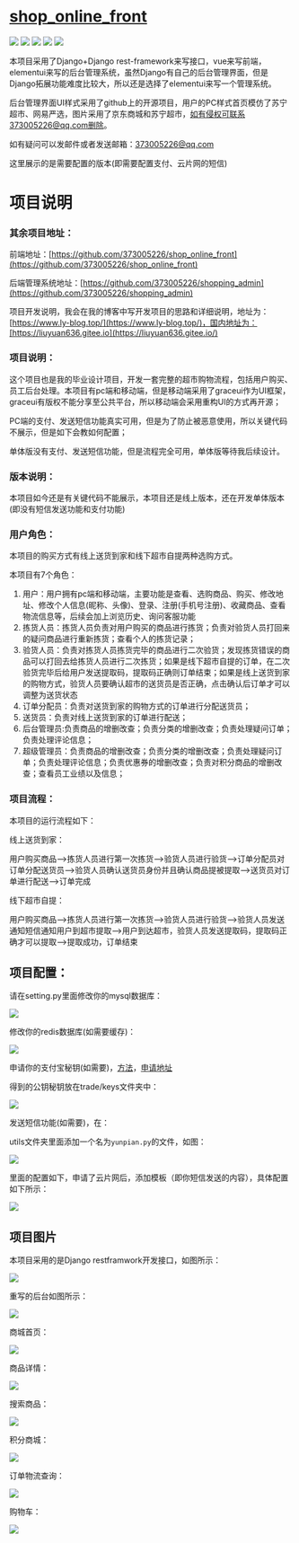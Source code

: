 # [shop_online_front](https://github.com/373005226/shop_online_front)

![](https://img.shields.io/badge/author-LY-blue) ![](https://img.shields.io/badge/License-MIT-blue) ![](https://img.shields.io/badge/build-Django2.2.9-green) ![](https://img.shields.io/badge/build-djangorestframework%203.10.3-brightgreen) ![](https://img.shields.io/badge/build-vue%20cli%203.11.0-brightgreen)

本项目采用了Django+Django rest-framework来写接口，vue来写前端，elementui来写的后台管理系统，虽然Django有自己的后台管理界面，但是Django拓展功能难度比较大，所以还是选择了elementui来写一个管理系统。

后台管理界面UI样式采用了github上的开源项目，用户的PC样式首页模仿了苏宁超市、网易严选，图片采用了京东商城和苏宁超市，如有侵权可联系373005226@qq.com删除。

如有疑问可以发邮件或者发送邮箱：373005226@qq.com

这里展示的是需要配置的版本(即需要配置支付、云片网的短信)

# 项目说明

### 其余项目地址：

前端地址：[https://github.com/373005226/shop_online_front](https://github.com/373005226/shop_online_front)

后端管理系统地址：[https://github.com/373005226/shopping_admin](https://github.com/373005226/shopping_admin)

项目开发说明，我会在我的博客中写开发项目的思路和详细说明，地址为：[https://www.ly-blog.top/](https://www.ly-blog.top/)，国内地址为：[https://liuyuan636.gitee.io](https://liuyuan636.gitee.io/)

### 项目说明：

这个项目也是我的毕业设计项目，开发一套完整的超市购物流程，包括用户购买、员工后台处理。本项目有pc端和移动端，但是移动端采用了graceui作为UI框架，graceui有版权不能分享至公共平台，所以移动端会采用重构UI的方式再开源；

PC端的支付、发送短信功能真实可用，但是为了防止被恶意使用，所以关键代码不展示，但是如下会教如何配置；

单体版没有支付、发送短信功能，但是流程完全可用，单体版等待我后续设计。

### 版本说明：

本项目如今还是有关键代码不能展示，本项目还是线上版本，还在开发单体版本(即没有短信发送功能和支付功能)

### 用户角色：

本项目的购买方式有线上送货到家和线下超市自提两种选购方式。

本项目有7个角色：

1. 用户：用户拥有pc端和移动端，主要功能是查看、选购商品、购买、修改地址、修改个人信息(昵称、头像)、登录、注册(手机号注册)、收藏商品、查看物流信息等，后续会加上浏览历史、询问客服功能
2. 拣货人员：拣货人员负责对用户购买的商品进行拣货；负责对验货人员打回来的疑问商品进行重新拣货；查看个人的拣货记录；
3. 验货人员：负责对拣货人员拣货完毕的商品进行二次验货；发现拣货错误的商品可以打回去给拣货人员进行二次拣货；如果是线下超市自提的订单，在二次验货完毕后给用户发送提取码，提取码正确则订单结束；如果是线上送货到家的购物方式，验货人员要确认超市的送货员是否正确，点击确认后订单才可以调整为送货状态
4. 订单分配员：负责对送货到家的购物方式的订单进行分配送货员；
5. 送货员：负责对线上送货到家的订单进行配送；
6. 后台管理员:负责商品的增删改查；负责分类的增删改查；负责处理疑问订单；负责处理评论信息；
7. 超级管理员：负责商品的增删改查；负责分类的增删改查；负责处理疑问订单；负责处理评论信息；负责优惠券的增删改查；负责对积分商品的增删改查；查看员工业绩以及信息；

### 项目流程：

本项目的运行流程如下：

线上送货到家：

用户购买商品-->拣货人员进行第一次拣货-->验货人员进行验货-->订单分配员对订单分配送货员-->验货人员确认送货员身份并且确认商品提被提取-->送货员对订单进行配送-->订单完成

线下超市自提：

用户购买商品-->拣货人员进行第一次拣货-->验货人员进行验货-->验货人员发送通知短信通知用户到超市提取-->用户到达超市，验货人员发送提取码，提取码正确才可以提取-->提取成功，订单结束

## 项目配置：

请在setting.py里面修改你的mysql数据库：

![](https://txy-tc-ly-1256104767.cos.ap-guangzhou.myqcloud.com/20200413162158.png)

修改你的redis数据库(如需要缓存)：

![](https://txy-tc-ly-1256104767.cos.ap-guangzhou.myqcloud.com/20200413162221.png)

申请你的支付宝秘钥(如需要)，[方法](https://www.cnblogs.com/crazymagic/articles/9866953.html)，[申请地址](https://auth.alipay.com/login/ant_sso_index.htm?goto=https%3A%2F%2Fopenhome.alipay.com%2Fplatform%2FappDaily.htm%3Ftab%3Dinfo)

得到的公钥秘钥放在trade/keys文件夹中：

![](https://txy-tc-ly-1256104767.cos.ap-guangzhou.myqcloud.com/20200413162741.png)

发送短信功能(如需要)，在：

utils文件夹里面添加一个名为`yunpian.py`的文件，如图：

![](https://txy-tc-ly-1256104767.cos.ap-guangzhou.myqcloud.com/20200413163748.png)

里面的配置如下，申请了云片网后，添加模板（即你短信发送的内容），具体配置如下所示：

![](https://txy-tc-ly-1256104767.cos.ap-guangzhou.myqcloud.com/20200413163546.png)



## 项目图片

本项目采用的是Django restframwork开发接口，如图所示：

![](https://txy-tc-ly-1256104767.cos.ap-guangzhou.myqcloud.com/20200413155051.png)

重写的后台如图所示：

![](https://txy-tc-ly-1256104767.cos.ap-guangzhou.myqcloud.com/20200413165718.png)

商城首页：

![](https://txy-tc-ly-1256104767.cos.ap-guangzhou.myqcloud.com/20200413160032.gif)

商品详情：

![](https://txy-tc-ly-1256104767.cos.ap-guangzhou.myqcloud.com/20200413160606.png)

搜索商品：

![](https://txy-tc-ly-1256104767.cos.ap-guangzhou.myqcloud.com/20200413160305.gif)

积分商城：

![](https://txy-tc-ly-1256104767.cos.ap-guangzhou.myqcloud.com/20200413160352.png)

订单物流查询：

![](https://txy-tc-ly-1256104767.cos.ap-guangzhou.myqcloud.com/20200413160425.png)

购物车：

![](https://txy-tc-ly-1256104767.cos.ap-guangzhou.myqcloud.com/20200413160458.png)